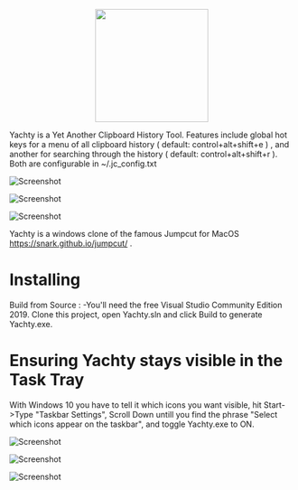 
<p align="center">
<img src="https://github.com/qorrect/Yachty/blob/main/JumpcutUWP/Images/banner620x300.png" height="200"/>
</p>

<p>
Yachty is a Yet Another Clipboard History Tool.  Features include global hot keys for a menu of all clipboard history ( default: control+alt+shift+e ) , and another for searching through the history ( default: control+alt+shift+r ).  Both are configurable in ~/.jc_config.txt
</p>


![Screenshot](https://github.com/qorrect/Yachty/blob/main/Assets/screenshot1.png?raw=true)

![Screenshot](https://github.com/qorrect/Yachty/blob/main/Assets/screenshot2.png?raw=true)

![Screenshot](https://github.com/qorrect/Yachty/blob/main/Assets/screenshot4.png?raw=true)

Yachty is a windows clone of the famous Jumpcut for MacOS https://snark.github.io/jumpcut/ .

# Installing

Build from Source :
-You'll need the free Visual Studio Community Edition 2019.  Clone this project, open Yachty.sln and click Build to generate Yachty.exe.


# Ensuring Yachty stays visible in the Task Tray

With Windows 10 you have to tell it which icons you want visible, hit Start->Type "Taskbar Settings", Scroll Down untill you find the phrase "Select which icons appear on the taskbar", and toggle Yachty.exe to ON.

![Screenshot](https://github.com/qorrect/Yachty/blob/main/Assets/screenshot6.png?raw=true)

![Screenshot](https://github.com/qorrect/Yachty/blob/main/Assets/screenshot7.png?raw=true)

![Screenshot](https://github.com/qorrect/Yachty/blob/main/Assets/screenshot8.png?raw=true)

